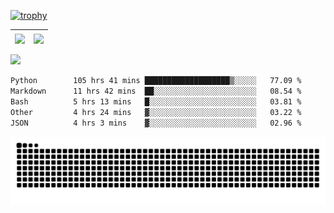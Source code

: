 [![trophy](https://github-profile-trophy.vercel.app/?username=ocss884&column=7)](https://github.com/ocss884)

| <img align="center" src="https://github-readme-stats.vercel.app/api?username=ocss884&show_icons=true&hide_border=true" /> | <img align="center" src="https://github-readme-streak-stats.herokuapp.com?user=ocss884&hide_border=true&date_format=M%20j%5B%2C%20Y%5D&ring=7EDDCF&fire=7EDDCF" /> |
| ------------------------------------------------------------ | ------------------------------------------------------------ |

![](https://komarev.com/ghpvc/?username=ocss884&color=brightgreen)

<!--START_SECTION:waka-->

```txt
Python        105 hrs 41 mins ███████████████████▒░░░░░   77.09 %
Markdown      11 hrs 42 mins  ██░░░░░░░░░░░░░░░░░░░░░░░   08.54 %
Bash          5 hrs 13 mins   █░░░░░░░░░░░░░░░░░░░░░░░░   03.81 %
Other         4 hrs 24 mins   ▓░░░░░░░░░░░░░░░░░░░░░░░░   03.22 %
JSON          4 hrs 3 mins    ▓░░░░░░░░░░░░░░░░░░░░░░░░   02.96 %
```

<!--END_SECTION:waka-->

<p align="center">
   <img src="https://github.com/ocss884/ocss884/blob/output/github-snake.svg" alt="snake">
</p>
